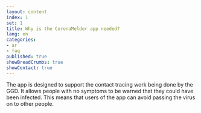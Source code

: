 ```yaml
---
layout: content
index: 1
set: 1
title: Why is the CoronaMelder app needed?
lang: en
categories:
- ar
- faq
published: true
showBreadCrumbs: true
showContact: true
---
```


The app is designed to support the contact tracing work being done by the GGD. It allows people with no symptoms to be warned that they could have been infected. This means that users of the app can avoid passing the virus on to other people.
